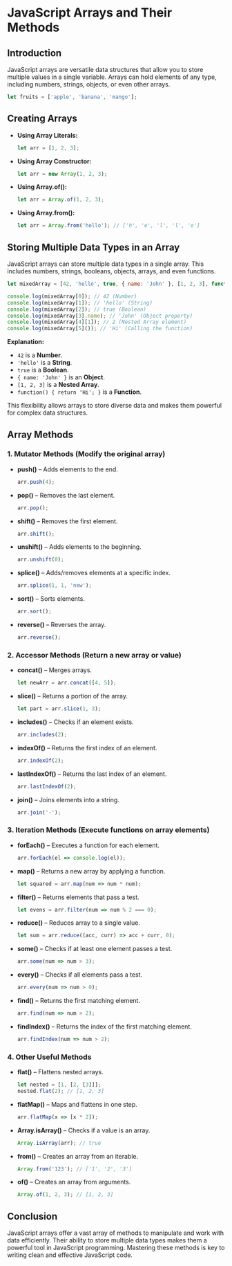 # JavaScript Arrays and Their Methods

## Introduction
JavaScript arrays are versatile data structures that allow you to store multiple values in a single variable. Arrays can hold elements of any type, including numbers, strings, objects, or even other arrays.

```javascript
let fruits = ['apple', 'banana', 'mango'];
```

## Creating Arrays
- **Using Array Literals:**
  ```javascript
  let arr = [1, 2, 3];
  ```
- **Using Array Constructor:**
  ```javascript
  let arr = new Array(1, 2, 3);
  ```
- **Using Array.of():**
  ```javascript
  let arr = Array.of(1, 2, 3);
  ```
- **Using Array.from():**
  ```javascript
  let arr = Array.from('hello'); // ['h', 'e', 'l', 'l', 'o']
  ```

## Storing Multiple Data Types in an Array
JavaScript arrays can store multiple data types in a single array. This includes numbers, strings, booleans, objects, arrays, and even functions.

```javascript
let mixedArray = [42, 'hello', true, { name: 'John' }, [1, 2, 3], function() { return 'Hi'; }];

console.log(mixedArray[0]); // 42 (Number)
console.log(mixedArray[1]); // 'hello' (String)
console.log(mixedArray[2]); // true (Boolean)
console.log(mixedArray[3].name); // 'John' (Object property)
console.log(mixedArray[4][1]); // 2 (Nested Array element)
console.log(mixedArray[5]()); // 'Hi' (Calling the function)
```

**Explanation:**
- `42` is a **Number**.
- `'hello'` is a **String**.
- `true` is a **Boolean**.
- `{ name: 'John' }` is an **Object**.
- `[1, 2, 3]` is a **Nested Array**.
- `function() { return 'Hi'; }` is a **Function**.

This flexibility allows arrays to store diverse data and makes them powerful for complex data structures.

## Array Methods

### 1. Mutator Methods (Modify the original array)
- **push()** – Adds elements to the end.
  ```javascript
  arr.push(4);
  ```
- **pop()** – Removes the last element.
  ```javascript
  arr.pop();
  ```
- **shift()** – Removes the first element.
  ```javascript
  arr.shift();
  ```
- **unshift()** – Adds elements to the beginning.
  ```javascript
  arr.unshift(0);
  ```
- **splice()** – Adds/removes elements at a specific index.
  ```javascript
  arr.splice(1, 1, 'new');
  ```
- **sort()** – Sorts elements.
  ```javascript
  arr.sort();
  ```
- **reverse()** – Reverses the array.
  ```javascript
  arr.reverse();
  ```

### 2. Accessor Methods (Return a new array or value)
- **concat()** – Merges arrays.
  ```javascript
  let newArr = arr.concat([4, 5]);
  ```
- **slice()** – Returns a portion of the array.
  ```javascript
  let part = arr.slice(1, 3);
  ```
- **includes()** – Checks if an element exists.
  ```javascript
  arr.includes(2);
  ```
- **indexOf()** – Returns the first index of an element.
  ```javascript
  arr.indexOf(2);
  ```
- **lastIndexOf()** – Returns the last index of an element.
  ```javascript
  arr.lastIndexOf(2);
  ```
- **join()** – Joins elements into a string.
  ```javascript
  arr.join('-');
  ```

### 3. Iteration Methods (Execute functions on array elements)
- **forEach()** – Executes a function for each element.
  ```javascript
  arr.forEach(el => console.log(el));
  ```
- **map()** – Returns a new array by applying a function.
  ```javascript
  let squared = arr.map(num => num * num);
  ```
- **filter()** – Returns elements that pass a test.
  ```javascript
  let evens = arr.filter(num => num % 2 === 0);
  ```
- **reduce()** – Reduces array to a single value.
  ```javascript
  let sum = arr.reduce((acc, curr) => acc + curr, 0);
  ```
- **some()** – Checks if at least one element passes a test.
  ```javascript
  arr.some(num => num > 3);
  ```
- **every()** – Checks if all elements pass a test.
  ```javascript
  arr.every(num => num > 0);
  ```
- **find()** – Returns the first matching element.
  ```javascript
  arr.find(num => num > 2);
  ```
- **findIndex()** – Returns the index of the first matching element.
  ```javascript
  arr.findIndex(num => num > 2);
  ```

### 4. Other Useful Methods
- **flat()** – Flattens nested arrays.
  ```javascript
  let nested = [1, [2, [3]]];
  nested.flat(2); // [1, 2, 3]
  ```
- **flatMap()** – Maps and flattens in one step.
  ```javascript
  arr.flatMap(x => [x * 2]);
  ```
- **Array.isArray()** – Checks if a value is an array.
  ```javascript
  Array.isArray(arr); // true
  ```
- **from()** – Creates an array from an iterable.
  ```javascript
  Array.from('123'); // ['1', '2', '3']
  ```
- **of()** – Creates an array from arguments.
  ```javascript
  Array.of(1, 2, 3); // [1, 2, 3]
  ```

## Conclusion
JavaScript arrays offer a vast array of methods to manipulate and work with data efficiently. Their ability to store multiple data types makes them a powerful tool in JavaScript programming. Mastering these methods is key to writing clean and effective JavaScript code.

